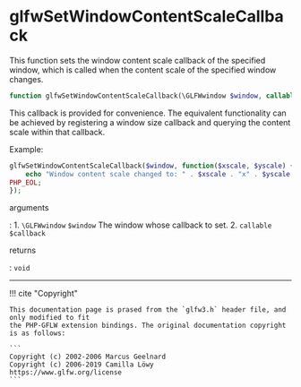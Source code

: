 # glfwSetWindowContentScaleCallback
This function sets the window content scale callback of the specified window,
which is called when the content scale of the specified window changes.

```php
function glfwSetWindowContentScaleCallback(\GLFWwindow $window, callable $callback) : void
```

This callback is provided for convenience.  The equivalent functionality can
be achieved by registering a window size callback and querying the content
scale within that callback.

Example:
```php
glfwSetWindowContentScaleCallback($window, function($xscale, $yscale) {
    echo "Window content scale changed to: " . $xscale . "x" . $yscale .
PHP_EOL;
});
```

arguments

:    1. `\GLFWwindow` `$window` The window whose callback to set.
    2. `callable` `$callback` 

returns

:    `void` 

---
     

!!! cite "Copyright"

    This documentation page is prased from the `glfw3.h` header file, and only modified to fit 
    the PHP-GFLW extension bindings. The original documentation copyright is as follows:

    ```
    Copyright (c) 2002-2006 Marcus Geelnard
    Copyright (c) 2006-2019 Camilla Löwy
    https://www.glfw.org/license
    ```
